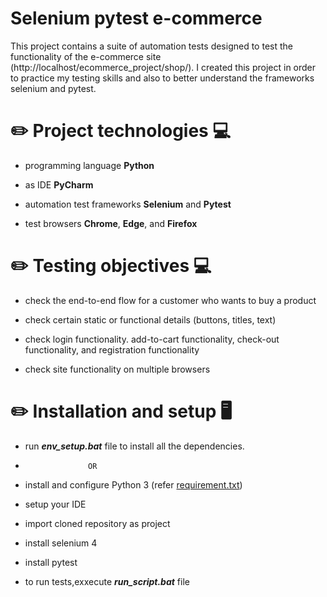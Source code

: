 # Selenium pytest e-commerce 

This project contains a suite of automation tests designed to test the functionality of the e-commerce site (http://localhost/ecommerce_project/shop/). I created this project in order to practice my testing skills and also to better understand the frameworks selenium and pytest.

# ✏️ Project technologies 💻

- programming language **Python**
  
- as IDE **PyCharm**
  
- automation test frameworks **Selenium** and **Pytest**
  
- test browsers **Chrome**, **Edge**, and **Firefox**
  
  
# ✏️ Testing objectives 💻

- check the end-to-end flow for a customer who wants to buy a product
  
- check certain static or functional details (buttons, titles, text)
  
- check login functionality. add-to-cart functionality, check-out functionality, and registration functionality
  
- check site functionality on multiple browsers


# ✏️ Installation and setup 🖥️

- run **_env_setup.bat_** file to install all the dependencies.
- 
                    OR
  
- install and configure Python 3 (refer [requirement.txt](requirements.txt))

- setup your IDE

- import cloned repository as project

- install selenium 4

- install pytest

- to run tests,exxecute **_run_script.bat_** file




